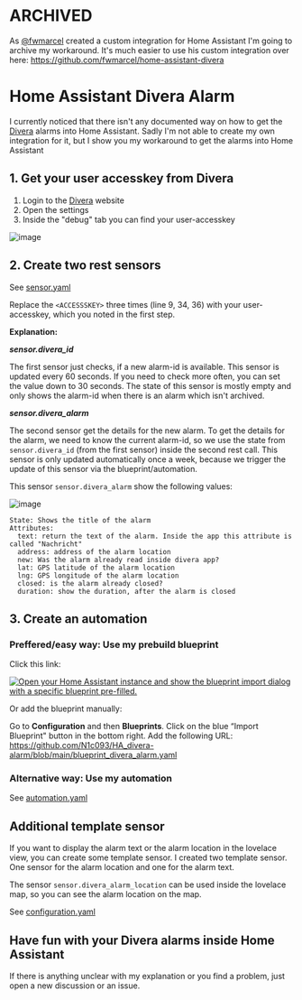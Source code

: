 # ARCHIVED
As [@fwmarcel](http://github.com/fwmarcel) created a custom integration for Home Assistant I'm going to archive my workaround. It's much easier to use his custom integration over here: https://github.com/fwmarcel/home-assistant-divera


# Home Assistant Divera Alarm

I currently noticed that there isn't any documented way on how to get the [Divera](https://www.divera247.com/) alarms into Home Assistant. Sadly I'm not able to create my own integration for it, but I show you my workaround to get the alarms into Home Assistant


## 1. Get your user accesskey from Divera
1. Login to the [Divera](https://www.divera247.com/) website
2. Open the settings
3. Inside the "debug" tab you can find your user-accesskey

![image](https://user-images.githubusercontent.com/59510296/138457798-ff1e89a6-ef7b-4f7c-ab14-0422969d16c5.png)

## 2. Create two rest sensors
See [sensor.yaml](sensor.yaml)

Replace the `<ACCESSSKEY>` three times (line 9, 34, 36) with your user-accesskey, which you noted in the first step. 

**Explanation:**

***sensor.divera_id***

The first sensor just checks, if a new alarm-id is available. This sensor is updated every 60 seconds. If you need to check more often, you can set the value down to 30 seconds.
The state of this sensor is mostly empty and only shows the alarm-id when there is an alarm which isn't archived.

***sensor.divera_alarm***

The second sensor get the details for the new alarm. To get the details for the  alarm, we need to know the current alarm-id, so we use the state from `sensor.divera_id` (from the first sensor) inside the second rest call.
This sensor is only updated automatically once a week, because we trigger the update of this sensor via the blueprint/automation. 

This sensor `sensor.divera_alarm` show the following values:

![image](https://user-images.githubusercontent.com/59510296/139063301-47bedc11-0178-43fe-91b2-35b82d8d7cec.png)

```
State: Shows the title of the alarm
Attributes:  
  text: return the text of the alarm. Inside the app this attribute is called "Nachricht"
  address: address of the alarm location
  new: Was the alarm already read inside divera app?
  lat: GPS latitude of the alarm location
  lng: GPS longitude of the alarm location
  closed: is the alarm already closed?
  duration: show the duration, after the alarm is closed
```

## 3. Create an automation

### Preffered/easy way: Use my prebuild blueprint


Click this link:

<a href="https://my.home-assistant.io/redirect/blueprint_import/?blueprint_url=https%3A%2F%2Fgithub.com%2FN1c093%2FHA_divera-alarm%2Fblob%2Fmain%2Fblueprint_divera_alarm.yaml" target="_blank"><img src="https://my.home-assistant.io/badges/blueprint_import.svg" alt="Open your Home Assistant instance and show the blueprint import dialog with a specific blueprint pre-filled." /></a>

Or add the blueprint manually:

Go to **Configuration** and then **Blueprints**. Click on the blue “Import Blueprint" button in the bottom right.
Add the following URL: https://github.com/N1c093/HA_divera-alarm/blob/main/blueprint_divera_alarm.yaml

### Alternative way: Use my automation

See [automation.yaml](automation.yaml)

## Additional template sensor

If you want to display the alarm text or the alarm location in the lovelace view, you can create some template sensor.
I created two template sensor. One sensor for the alarm location and one for the alarm text.

The sensor `sensor.divera_alarm_location` can be used inside the lovelace map, so you can see the alarm location on the map.

See [configuration.yaml](configuration.yaml)


## Have fun with your Divera alarms inside Home Assistant
If there is anything unclear with my explanation or you find a problem, just open a new discussion or an issue.

